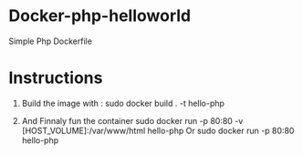 # Docker-php-helloworld
  Simple Php Dockerfile 
  

# Instructions

1) Build the image with :
sudo docker build  . -t hello-php 

2) And Finnaly fun the container 
sudo docker run -p 80:80 -v [HOST_VOLUME]:/var/www/html hello-php
      Or
sudo docker run -p 80:80 hello-php
